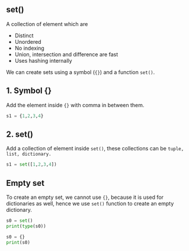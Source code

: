 ## set()

A collection of element which are

- Distinct
- Unordered
- No indexing
- Union, intersection and difference are fast
- Uses hashing internally

We can create sets using a symbol (`{}`) and a function `set()`.

## 1. Symbol {}

Add the element inside `{}` with comma in between them.

```py
s1 = {1,2,3,4}
```

## 2. set()

Add a collection of element inside `set()`, these collections can be `tuple, list, dictionary.`

```py
s1 = set([1,2,3,4])
```

## Empty set

To create an empty set, we cannot use `{}`, because it is used for dictionaries as well, hence we use `set()` function to create an empty dictionary.

```py
s0 = set()
print(type(s0))

s0 = {}
print(s0)
```
